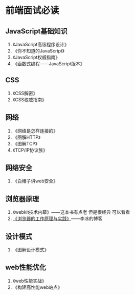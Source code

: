 # 前端面试必读

## JavaScript基础知识

1. 《JavaScript高级程序设计》
2. 《你不知道的JavaScript》
3. 《JavaScript权威指南》
4. 《函数式编程——JavaScript版本》



## CSS

1. 《CSS解密》
2. 《CSS权威指南》



## 网络

1. 《网络是怎样连接的》
2. 《图解HTTP》
3. 《图解TCP》
4. 《TCP/IP协议族》



## 网络安全

1. 《白帽子讲web安全》



## 浏览器原理

1. 《webkit技术内幕》——这本书有点老   但是很经典  可以看看
2. [《浏览器的工作原理与实践》](https://time.geekbang.org/column/intro/100033601?tab=catalog)——李冰的博客



## 设计模式

1. 《图解设计模式》



## web性能优化

1. 《web性能实战》
2. 《构建高性能web站点》